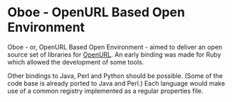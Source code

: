 # Oboe - OpenURL Based Open Environment

Oboe - or, OpenURL Based Open Environment - aimed to deliver an open source set of libraries for [OpenURL](https://en.wikipedia.org/wiki/OpenURL).
An early binding was made for Ruby which allowed the development of some tools.

Other bindings to Java, Perl and Python should be possible. (Some of the code base is already ported to Java and Perl.)
Each language would make use of a common registry implemented as a regular properties file.
